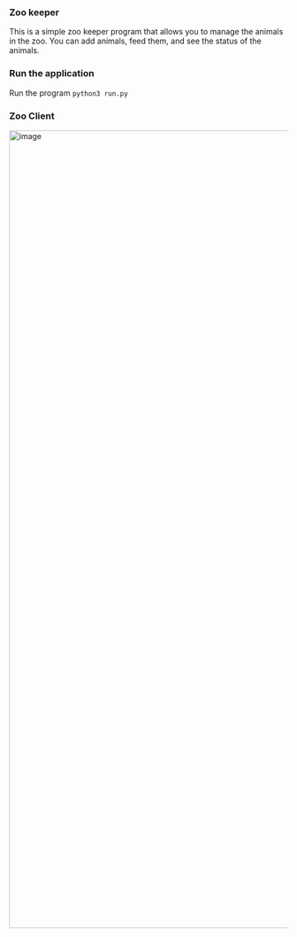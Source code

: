 ### Zoo keeper

This is a simple zoo keeper program that allows you to manage the animals in the zoo. You can add animals, feed them, and see the status of the animals.

### Run the application

Run the program `python3 run.py`

### Zoo Client

<img width="1440" alt="image" src="https://github.com/user-attachments/assets/01e49460-ac9c-47bd-b7b4-64db9a2b29f2">
